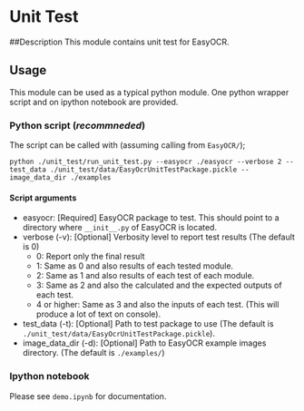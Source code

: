 # Unit Test

##Description
This module contains unit test for EasyOCR.

## Usage
This module can be used as a typical python module. One python wrapper script and on ipython notebook are provided.

### Python script (*recommneded*)
The script can be called with (assuming calling from `EasyOCR/`);
```
python ./unit_test/run_unit_test.py --easyocr ./easyocr --verbose 2 --test_data ./unit_test/data/EasyOcrUnitTestPackage.pickle --image_data_dir ./examples
```

#### Script arguments
 * easyocr: [Required] EasyOCR package to test. This should point to a directory where `__init__.py` of EasyOCR is located.
 * verbose (-v): [Optional] Verbosity level to report test results (The default is 0)
    * 0: Report only the final result
    * 1: Same as 0 and also results of each tested module.
    * 2: Same as 1 and also results of each test of each module.
    * 3: Same as 2 and also the calculated and the expected outputs of each test.
    * 4 or higher: Same as 3 and also the inputs of each test. (This will produce a lot of text on console).
 * test_data (-t): [Optional] Path to test package to use (The default is `./unit_test/data/EasyOcrUnitTestPackage.pickle`).
 * image_data_dir (-d): [Optional] Path to EasyOCR example images directory. (The default is `./examples/`)
 
### Ipython notebook
Please see `demo.ipynb` for documentation.
